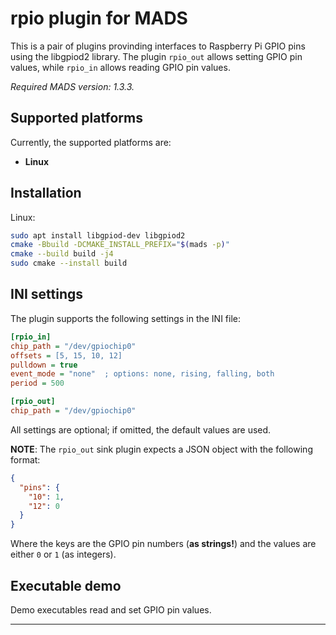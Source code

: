 # rpio plugin for MADS

This is a pair of plugins provinding interfaces to Raspberry Pi GPIO pins using the libgpiod2 library. The plugin `rpio_out` allows setting GPIO pin values, while `rpio_in` allows reading GPIO pin values.

*Required MADS version: 1.3.3.*


## Supported platforms

Currently, the supported platforms are:

* **Linux** 


## Installation

Linux:

```bash
sudo apt install libgpiod-dev libgpiod2
cmake -Bbuild -DCMAKE_INSTALL_PREFIX="$(mads -p)"
cmake --build build -j4
sudo cmake --install build
```

## INI settings

The plugin supports the following settings in the INI file:

```ini
[rpio_in]
chip_path = "/dev/gpiochip0"
offsets = [5, 15, 10, 12]
pulldown = true
event_mode = "none"  ; options: none, rising, falling, both
period = 500

[rpio_out]
chip_path = "/dev/gpiochip0"
```

All settings are optional; if omitted, the default values are used.

**NOTE**: The `rpio_out` sink plugin expects a JSON object with the following format:

```json
{
  "pins": {
    "10": 1,
    "12": 0
  }
}
```

Where the keys are the GPIO pin numbers (**as strings!**) and the values are either `0` or `1` (as integers).


## Executable demo

Demo executables read and set GPIO pin values.

---